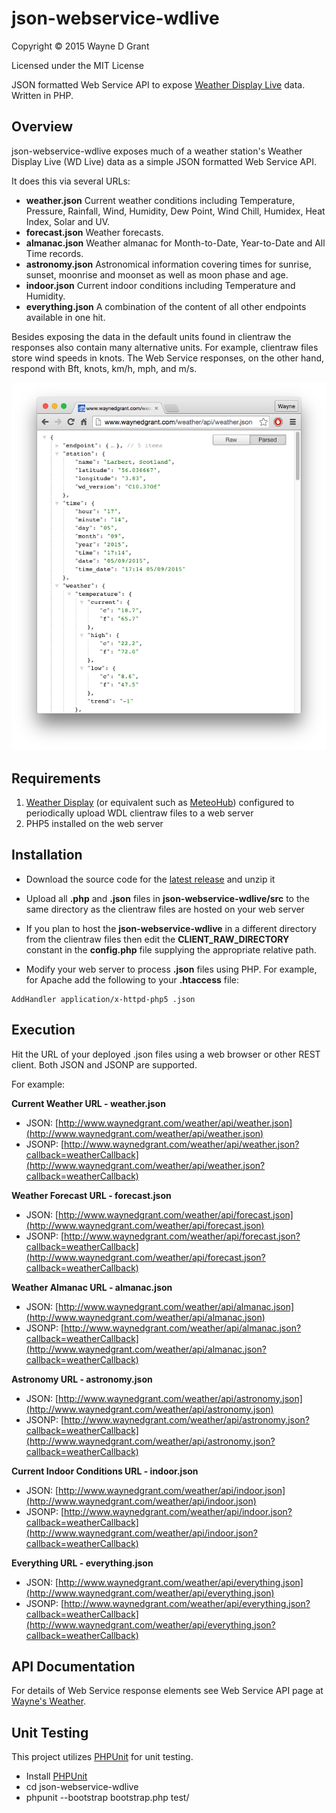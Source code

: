 # json-webservice-wdlive

Copyright © 2015 Wayne D Grant

Licensed under the MIT License

JSON formatted Web Service API to expose [Weather Display Live](http://www.weather-display.com/wdlive.php) data. Written in PHP.

## Overview

json-webservice-wdlive exposes much of a weather station's Weather Display Live (WD Live) data as a simple JSON formatted Web Service API.

It does this via several URLs:

* __weather.json__ Current weather conditions including Temperature, Pressure, Rainfall, Wind, Humidity, Dew Point, Wind Chill, Humidex, Heat Index, Solar and UV.
* __forecast.json__ Weather forecasts.
* __almanac.json__ Weather almanac for Month-to-Date, Year-to-Date and All Time records.
* __astronomy.json__ Astronomical information covering times for sunrise, sunset, moonrise and moonset as well as moon phase and age.
* __indoor.json__ Current indoor conditions including Temperature and Humidity.
* __everything.json__ A combination of the content of all other endpoints available in one hit.

Besides exposing the data in the default units found in clientraw the responses also contain many alternative units. For example, clientraw files store wind speeds in knots. The Web Service responses, on the other hand, respond with Bft, knots, km/h, mph, and m/s.

![alt tag](json-webservice-wdlive.png)

## Requirements

1. [Weather Display](http://www.weather-display.com) (or equivalent such as [MeteoHub](http://wiki.meteohub.de)) configured to periodically upload WDL clientraw files to a web server
2. PHP5 installed on the web server

## Installation

* Download the source code for the [latest release](https://github.com/waynedgrant/json-webservice-wdlive/releases) and unzip it

* Upload all **.php** and **.json** files in **json-webservice-wdlive/src** to the same directory as the clientraw files are hosted on your web server

* If you plan to host the **json-webservice-wdlive** in a different directory from the clientraw files then edit the **CLIENT_RAW_DIRECTORY** constant in the **config.php** file supplying the appropriate relative path.

* Modify your web server to process **.json** files using PHP. For example, for Apache add the following to your **.htaccess** file:

```
AddHandler application/x-httpd-php5 .json
```

## Execution

Hit the URL of your deployed .json files using a web browser or other REST client. Both JSON and JSONP are supported.

For example:

**Current Weather URL - weather.json**

* JSON: [http://www.waynedgrant.com/weather/api/weather.json](http://www.waynedgrant.com/weather/api/weather.json)
* JSONP: [http://www.waynedgrant.com/weather/api/weather.json?callback=weatherCallback](http://www.waynedgrant.com/weather/api/weather.json?callback=weatherCallback)

**Weather Forecast URL - forecast.json**

* JSON: [http://www.waynedgrant.com/weather/api/forecast.json](http://www.waynedgrant.com/weather/api/forecast.json)
* JSONP: [http://www.waynedgrant.com/weather/api/forecast.json?callback=weatherCallback](http://www.waynedgrant.com/weather/api/forecast.json?callback=weatherCallback)

**Weather Almanac URL - almanac.json**

* JSON: [http://www.waynedgrant.com/weather/api/almanac.json](http://www.waynedgrant.com/weather/api/almanac.json)
* JSONP: [http://www.waynedgrant.com/weather/api/almanac.json?callback=weatherCallback](http://www.waynedgrant.com/weather/api/almanac.json?callback=weatherCallback)

**Astronomy URL - astronomy.json**

* JSON: [http://www.waynedgrant.com/weather/api/astronomy.json](http://www.waynedgrant.com/weather/api/astronomy.json)
* JSONP: [http://www.waynedgrant.com/weather/api/astronomy.json?callback=weatherCallback](http://www.waynedgrant.com/weather/api/astronomy.json?callback=weatherCallback)

**Current Indoor Conditions URL - indoor.json**

* JSON: [http://www.waynedgrant.com/weather/api/indoor.json](http://www.waynedgrant.com/weather/api/indoor.json)
* JSONP: [http://www.waynedgrant.com/weather/api/indoor.json?callback=weatherCallback](http://www.waynedgrant.com/weather/api/indoor.json?callback=weatherCallback)

**Everything URL - everything.json**

* JSON: [http://www.waynedgrant.com/weather/api/everything.json](http://www.waynedgrant.com/weather/api/everything.json)
* JSONP: [http://www.waynedgrant.com/weather/api/everything.json?callback=weatherCallback](http://www.waynedgrant.com/weather/api/everything.json?callback=weatherCallback)

## API Documentation

For details of Web Service response elements see Web Service API page at [Wayne's Weather](http://www.waynedgrant.com/weather/api.html).

## Unit Testing

This project utilizes [PHPUnit](https://phpunit.de/) for unit testing.

* Install [PHPUnit](https://phpunit.de/)
* cd json-webservice-wdlive
* phpunit --bootstrap bootstrap.php test/
